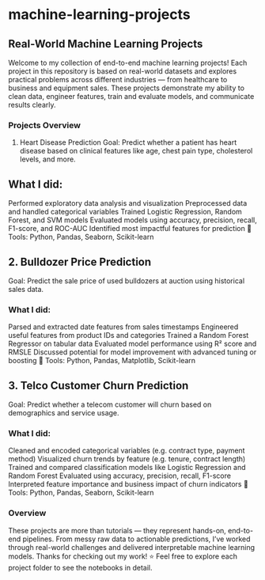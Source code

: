 # machine-learning-projects
## Real-World Machine Learning Projects
Welcome to my collection of end-to-end machine learning projects! Each project in this repository is based on real-world datasets and explores practical problems across different industries — from healthcare to business and equipment sales. These projects demonstrate my ability to clean data, engineer features, train and evaluate models, and communicate results clearly.

### Projects Overview
1. Heart Disease Prediction
Goal: Predict whether a patient has heart disease based on clinical features like age, chest pain type, cholesterol levels, and more.

## What I did:

Performed exploratory data analysis and visualization
Preprocessed data and handled categorical variables
Trained Logistic Regression, Random Forest, and SVM models
Evaluated models using accuracy, precision, recall, F1-score, and ROC-AUC
Identified most impactful features for prediction
🔧 Tools: Python, Pandas, Seaborn, Scikit-learn

## 2. Bulldozer Price Prediction
Goal: Predict the sale price of used bulldozers at auction using historical sales data.

### What I did:

Parsed and extracted date features from sales timestamps
Engineered useful features from product IDs and categories
Trained a Random Forest Regressor on tabular data
Evaluated model performance using R² score and RMSLE
Discussed potential for model improvement with advanced tuning or boosting
🔧 Tools: Python, Pandas, Matplotlib, Scikit-learn

## 3. Telco Customer Churn Prediction
Goal: Predict whether a telecom customer will churn based on demographics and service usage.

### What I did:

Cleaned and encoded categorical variables (e.g. contract type, payment method)
Visualized churn trends by feature (e.g. tenure, contract length)
Trained and compared classification models like Logistic Regression and Random Forest
Evaluated using accuracy, precision, recall, F1-score
Interpreted feature importance and business impact of churn indicators
🔧 Tools: Python, Pandas, Seaborn, Scikit-learn

### Overview
These projects are more than tutorials — they represent hands-on, end-to-end pipelines. From messy raw data to actionable predictions, I’ve worked through real-world challenges and delivered interpretable machine learning models. Thanks for checking out my work! ⭐ Feel free to explore each project folder to see the notebooks in detail.

